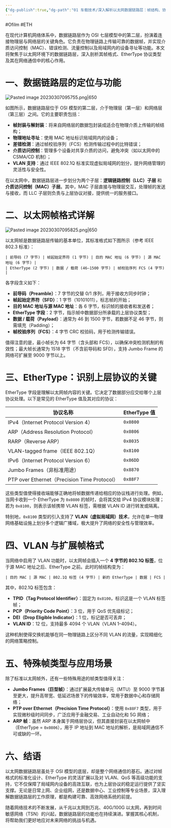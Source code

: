 ```yaml
---
{"dg-publish":true,"dg-path":"01 车载技术/深入解析以太网数据链路层：帧结构、协议类型与网络基石.md","permalink":"/01 车载技术/深入解析以太网数据链路层：帧结构、协议类型与网络基石/","created":"2022-07-11T15:43:01.000+08:00","updated":"2025-10-21T15:45:12.781+08:00"}
---
```


#Ofilm #ETH

在现代计算机网络体系中，数据链路层作为 OSI 七层模型中的第二层，扮演着连接物理层与网络层的关键角色。它负责在物理链路上传输可靠的数据帧，并实现介质访问控制（MAC）、错误检测、流量控制以及局域网内的设备寻址等功能。本文将聚焦于以太网环境下的数据链路层，深入剖析其帧格式、EtherType 协议类型及其在网络通信中的核心作用。

# 一、数据链路层的定位与功能

![Pasted image 20230307095755.png|650](/img/user/0.Asset/resource/Pasted%20image%2020230307095755.png)

如图所示，数据链路层位于 OSI 模型的第二层，介于物理层（第一层）和网络层（第三层）之间。它的主要职责包括：

- **帧封装与解封装**：将来自网络层的数据包封装成适合在物理介质上传输的帧结构；
- **物理地址寻址**：使用 MAC 地址标识局域网内的设备；
- **差错检测**：通过帧校验序列（FCS）检测传输过程中的比特错误；
- **介质访问控制**：管理多个设备对共享介质的访问，避免冲突（如以太网中的 CSMA/CD 机制）；
- **VLAN 支持**：通过 IEEE 802.1Q 标准实现虚拟局域网的划分，提升网络管理的灵活性与安全性。

在以太网中，数据链路层进一步划分为两个子层：**逻辑链路控制（LLC）子层** 和 **介质访问控制（MAC）子层**。其中，MAC 子层直接与物理层交互，处理帧的发送与接收，而 LLC 子层则负责与上层协议对接，提供统一的服务接口。

# 二、以太网帧格式详解

![Pasted image 20230307095825.png|650](/img/user/0.Asset/resource/Pasted%20image%2020230307095825.png)

以太网帧是数据链路层传输的基本单位，其标准格式如下图所示（参考 IEEE 802.3 标准）：

```
| 前导码 (7 字节) | 帧起始定界符 (1 字节) | 目的 MAC 地址 (6 字节) | 源 MAC 地址 (6 字节) |
| EtherType (2 字节) | 数据 / 载荷 (46–1500 字节) | 帧校验序列 FCS (4 字节) |
```

各字段含义如下：

- **前导码（Preamble）**：7 字节的交替 0/1 序列，用于接收方同步时钟；
- **帧起始定界符（SFD）**：1 字节（10101011），标志帧的开始；
- **目的 MAC 地址与源 MAC 地址**：各 6 字节，标识帧的接收者和发送者；
- **EtherType 字段**：2 字节，指示帧中数据部分所承载的上层协议类型；
- **数据 / 载荷（Payload）**：通常为 46 到 1500 字节，若数据不足 46 字节，则需填充（Padding）；
- **帧校验序列（FCS）**：4 字节 CRC 校验码，用于检测传输错误。

值得注意的是，最小帧长为 64 字节（含头部和 FCS），以确保冲突检测机制的有效性；最大帧长通常为 1518 字节（不含前导码和 SFD），支持 Jumbo Frame 的网络可扩展至 9000 字节以上。

# 三、EtherType：识别上层协议的关键

EtherType 字段是理解以太网帧内容的关键。它决定了数据部分应交给哪个上层协议处理。以下是常见的 EtherType 值及其对应的协议：

| 协议名称 | EtherType 值 |
|---------|-------------|
| IPv4（Internet Protocol Version 4） | `0x0800` |
| ARP（Address Resolution Protocol） | `0x0806` |
| RARP（Reverse ARP） | `0x8035` |
| VLAN-tagged frame（IEEE 802.1Q） | `0x8100` |
| IPv6（Internet Protocol Version 6） | `0x86DD` |
| Jumbo Frames（非标准用途） | `0x8870` |
| PTP over Ethernet（Precision Time Protocol） | `0x88F7` |

这些类型值使得接收端能够正确地将帧数据传递给相应的协议栈进行处理。例如，当网卡收到一个 EtherType 为 `0x0800` 的帧时，会将其交给 IPv4 协议模块处理；若为 `0x8100`，则表示该帧携带 VLAN 标签，需根据 VLAN ID 进行转发或隔离。

特别地，`0x8100` 类型的引入支持了 **VLAN（虚拟局域网）技术**，允许在单一物理网络基础设施上划分多个逻辑广播域，极大提升了网络的安全性与管理效率。

# 四、VLAN 与扩展帧格式

当网络中启用了 VLAN 功能时，以太网帧会插入一个 **4 字节的 802.1Q 标签**，位于源 MAC 地址之后、EtherType 之前。此时的帧结构变为：

```
| 目的 MAC | 源 MAC | 802.1Q 标签 (4 字节) | 新的 EtherType | 数据 | FCS |
```

其中，802.1Q 标签包含：

- **TPID（Tag Protocol Identifier）**：固定为 `0x8100`，标识这是一个 VLAN 标签帧；
- **PCP（Priority Code Point）**：3 位，用于 QoS 优先级标记；
- **DEI（Drop Eligible Indicator）**：1 位，标记是否可丢弃；
- **VLAN ID**：12 位，支持最多 4094 个 VLAN（VLAN 1–4094）。

这种机制使得交换机能够在同一物理链路上区分不同 VLAN 的流量，实现精细化的网络策略控制。

# 五、特殊帧类型与应用场景

除了标准以太网帧外，还有一些特殊用途的帧类型值得关注：

- **Jumbo Frames（巨型帧）**：通过扩展最大传输单元（MTU）至 9000 字节甚至更大，提升高带宽、低延迟场景下的传输效率，常用于数据中心和存储网络；
- **PTP over Ethernet（Precision Time Protocol）**：使用 `0x88F7` 类型，用于实现微秒级时间同步，广泛应用于金融交易、工业自动化和 5G 网络；
- **ARP 帧**：虽然 ARP 本身属于网络层协议，但其直接封装在以太网帧中（EtherType = `0x0806`），用于 IP 地址到 MAC 地址的解析，是局域网通信不可或缺的一环。

# 六、结语

以太网数据链路层虽处于 OSI 模型的底层，却是整个网络通信的基石。通过对帧格式的标准化设计、EtherType 的灵活扩展以及对 VLAN、QoS 等高级功能的支持，它不仅保障了局域网内设备的高效互联，也为上层协议的稳定运行提供了坚实支撑。无论是日常上网、企业组网，还是数据中心、工业控制等专业场景，深入理解数据链路层的工作原理，都是构建可靠、高效网络系统的前提。

随着网络技术的不断发展，从千兆以太网到万兆、40G/100G 以太网，再到时间敏感网络（TSN）的兴起，数据链路层的功能也在持续演进。掌握其核心机制，将帮助我们更好地应对未来网络的挑战与机遇。